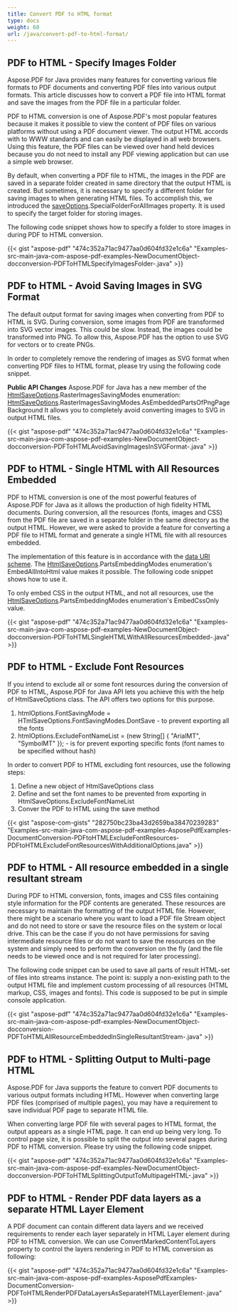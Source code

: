 ```yaml
---
title: Convert PDF to HTML format
type: docs
weight: 60
url: /java/convert-pdf-to-html-format/
---
```


## **PDF to HTML - Specify Images Folder**
Aspose.PDF for Java provides many features for converting various file formats to PDF documents and converting PDF files into various output formats. This article discusses how to convert a PDF file into HTML format and save the images from the PDF file in a particular folder.

PDF to HTML conversion is one of Aspose.PDF's most popular features because it makes it possible to view the content of PDF files on various platforms without using a PDF document viewer. The output HTML accords with to WWW standards and can easily be displayed in all web browsers. Using this feature, the PDF files can be viewed over hand held devices because you do not need to install any PDF viewing application but can use a simple web browser.

By default, when converting a PDF file to HTML, the images in the PDF are saved in a separate folder created in same directory that the output HTML is created. But sometimes, it is necessary to specify a different folder for saving images to when generating HTML files. To accomplish this, we introduced the [saveOptions](https://apireference.aspose.com/java/pdf/com.aspose.pdf/SaveOptions).SpecialFolderForAllImages property. It is used to specify the target folder for storing images.

The following code snippet shows how to specify a folder to store images in during PDF to HTML conversion.

{{< gist "aspose-pdf" "474c352a71ac9477aa0d604fd32e1c6a" "Examples-src-main-java-com-aspose-pdf-examples-NewDocumentObject-docconversion-PDFToHTMLSpecifyImagesFolder-.java" >}}
## **PDF to HTML - Avoid Saving Images in SVG Format**
The default output format for saving images when converting from PDF to HTML is SVG. During conversion, some images from PDF are transformed into SVG vector images. This could be slow. Instead, the images could be transformed into PNG. To allow this, Aspose.PDF has the option to use SVG for vectors or to create PNGs.

In order to completely remove the rendering of images as SVG format when converting PDF files to HTML format, please try using the following code snippet.

**Public API Changes** 
Aspose.PDF for Java has a new member of the [HtmlSaveOptions](https://apireference.aspose.com/java/pdf/com.aspose.pdf/HtmlSaveOptions).RasterImagesSavingModes enumeration:
[HtmlSaveOptions](https://apireference.aspose.com/java/pdf/com.aspose.pdf/HtmlSaveOptions).RasterImagesSavingModes.AsEmbeddedPartsOfPngPageBackground
It allows you to completely avoid converting images to SVG in output HTML files.

{{< gist "aspose-pdf" "474c352a71ac9477aa0d604fd32e1c6a" "Examples-src-main-java-com-aspose-pdf-examples-NewDocumentObject-docconversion-PDFToHTMLAvoidSavingImagesInSVGFormat-.java" >}}
## **PDF to HTML - Single HTML with All Resources Embedded**
PDF to HTML conversion is one of the most powerful features of Aspose.PDF for Java as it allows the production of high fidelity HTML documents. During conversion, all the resources (fonts, images and CSS) from the PDF file are saved in a separate folder in the same directory as the output HTML. However, we were asked to provide a feature for converting a PDF file to HTML format and generate a single HTML file with all resources embedded.

The implementation of this feature is in accordance with the [data URI scheme](http://en.wikipedia.org/wiki/Data_URI_scheme). The [HtmlSaveOptions](https://apireference.aspose.com/java/pdf/com.aspose.pdf/HtmlSaveOptions).PartsEmbeddingModes enumeration's EmbedAllIntoHtml value makes it possible. The following code snippet shows how to use it.

To only embed CSS in the output HTML, and not all resources, use the [HtmlSaveOptions](https://apireference.aspose.com/java/pdf/com.aspose.pdf/HtmlSaveOptions).PartsEmbeddingModes enumeration's EmbedCssOnly value.

{{< gist "aspose-pdf" "474c352a71ac9477aa0d604fd32e1c6a" "Examples-src-main-java-com-aspose-pdf-examples-NewDocumentObject-docconversion-PDFToHTMLSingleHTMLWithAllResourcesEmbedded-.java" >}}
## **PDF to HTML - Exclude Font Resources**
If you intend to exclude all or some font resources during the conversion of PDF to HTML, Aspose.PDF for Java API lets you achieve this with the help of HtmlSaveOptions class. The API offers two options for this purpose.

1. htmlOptions.FontSavingMode = HTmlSaveOptions.FontSavingModes.DontSave - to prevent exporting all the fonts
1. htmlOptions.ExcludeFontNameList = (new String[] { "ArialMT", "SymbolMT" }); - is for prevent exporting specific fonts (font names to be specified without hash)

In order to convert PDF to HTML excluding font resources, use the following steps:

1. Define a new object of HtmlSaveOptions class
1. Define and set the font names to be prevented from exporting in HtmlSaveOptions.ExcludeFontNameList
1. Conver the PDF to HTML using the save method

{{< gist "aspose-com-gists" "282750bc23ba43d2659ba38470239283" "Examples-src-main-java-com-aspose-pdf-examples-AsposePdfExamples-DocumentConversion-PDFtoHTMLExcludeFontResources-PDFtoHTMLExcludeFontResourcesWithAdditionalOptions.java" >}}
## **PDF to HTML - All resource embedded in a single resultant stream**
During PDF to HTML conversion, fonts, images and CSS files containing style information for the PDF contents are generated. These resources are necessary to maintain the formatting of the output HTML file. However, there might be a scenario where you want to load a PDF file Stream object and do not need to store or save the resource files on the system or local drive. This can be the case if you do not have permissions for saving intermediate resource files or do not want to save the resources on the system and simply need to perform the conversion on the fly (and the file needs to be viewed once and is not required for later processing).

The following code snippet can be used to save all parts of result HTML-set of files into streams instance. The point is: supply a non-existing path to the output HTML file and implement custom processing of all resources (HTML markup, CSS, images and fonts). This code is supposed to be put in simple console application.

{{< gist "aspose-pdf" "474c352a71ac9477aa0d604fd32e1c6a" "Examples-src-main-java-com-aspose-pdf-examples-NewDocumentObject-docconversion-PDFToHTMLAllResourceEmbeddedInSingleResultantStream-.java" >}}
## **PDF to HTML - Splitting Output to Multi-page HTML**
Aspose.PDF for Java supports the feature to convert PDF documents to various output formats including HTML. However when converting large PDF files (comprised of multiple pages), you may have a requirement to save individual PDF page to separate HTML file.

When converting large PDF file with several pages to HTML format, the output appears as a single HTML page. It can end up being very long. To control page size, it is possible to split the output into several pages during PDF to HTML conversion. Please try using the following code snippet.

{{< gist "aspose-pdf" "474c352a71ac9477aa0d604fd32e1c6a" "Examples-src-main-java-com-aspose-pdf-examples-NewDocumentObject-docconversion-PDFToHTMLSplittingOutputToMultipageHTML-.java" >}}
## **PDF to HTML - Render PDF data layers as a separate HTML Layer Element**
A PDF document can contain different data layers and we received requirements to render each layer separately in HTML Layer element during PDF to HTML conversion. We can use ConvertMarkedContentToLayers property to control the layers rendering in PDF to HTML conversion as following:

{{< gist "aspose-pdf" "474c352a71ac9477aa0d604fd32e1c6a" "Examples-src-main-java-com-aspose-pdf-examples-AsposePdfExamples-DocumentConversion-PDFToHTMLRenderPDFDataLayersAsSeparateHTMLLayerElement-.java" >}}
